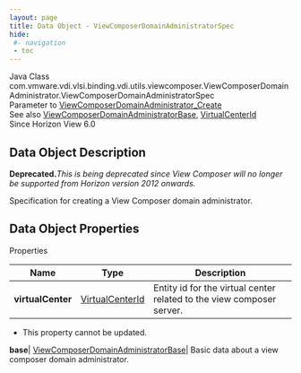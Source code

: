```yaml
---
layout: page
title: Data Object - ViewComposerDomainAdministratorSpec
hide:
 #- navigation
 - toc
---
```






Java Class
    com.vmware.vdi.vlsi.binding.vdi.utils.viewcomposer.ViewComposerDomainAdministrator.ViewComposerDomainAdministratorSpec  
Parameter to
     [ViewComposerDomainAdministrator_Create](vdi.utils.viewcomposer.ViewComposerDomainAdministrator.md#create)  
See also
     [ViewComposerDomainAdministratorBase](vdi.utils.viewcomposer.ViewComposerDomainAdministrator.DomainAdministratorBase.md), [VirtualCenterId](vdi.entity.VirtualCenterId.md)  
Since 
    Horizon View 6.0

## Data Object Description 

**Deprecated.**_This is being deprecated since View Composer will no longer be supported from Horizon version 2012 onwards._

Specification for creating a View Composer domain administrator. 

## Data Object Properties

Properties

Name |  Type |  Description   
---|---|---  
**virtualCenter**| [VirtualCenterId](vdi.entity.VirtualCenterId.md)|  Entity id for the virtual center related to the view composer server.   


* This property cannot be updated.

  
**base**| [ViewComposerDomainAdministratorBase](vdi.utils.viewcomposer.ViewComposerDomainAdministrator.DomainAdministratorBase.md)|  Basic data about a view composer domain administrator.   
  
  
  

  
  

